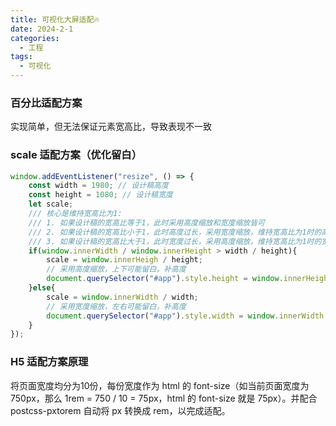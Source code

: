 ```yaml
---
title: 可视化大屏适配🔥
date: 2024-2-1
categories:
  - 工程
tags:
  - 可视化
---
```


### **百分比适配方案**
实现简单，但无法保证元素宽高比，导致表现不一致

### **scale 适配方案（优化留白）**
```js
window.addEventListener("resize", () => {
    const width = 1980; // 设计稿高度
    const height = 1080; // 设计稿宽度
    let scale;
    /// 核心是维持宽高比为1:
    /// 1. 如果设计稿的宽高比等于1，此时采用高度缩放和宽度缩放皆可
    /// 2. 如果设计稿的宽高比小于1，此时高度过长，采用宽度缩放，维持宽高比为1时的高度
    /// 3. 如果设计稿的宽高比大于1，此时宽度过长，采用高度缩放，维持宽高比为1时的宽度
    if(window.innerWidth / window.innerHeight > width / height){
        scale = window.innerHeigh / height;
        // 采用高度缩放，上下可能留白，补高度
        document.querySelector("#app").style.height = window.innerHeight / scale + "px";
    }else{
        scale = window.innerWidth / width;
        // 采用宽度缩放，左右可能留白，补高度
        document.querySelector("#app").style.width = window.innerWidth / scale + "px";
    }
});
```
### **H5 适配方案原理**
将页面宽度均分为10份，每份宽度作为 html 的 font-size（如当前页面宽度为 750px，那么 1rem = 750 / 10 = 75px，html 的 font-size 就是 75px）。并配合 postcss-pxtorem 自动将 px 转换成 rem，以完成适配。